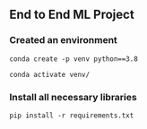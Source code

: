 ## End to End ML Project

### Created an environment 
```
conda create -p venv python==3.8

conda activate venv/
```
### Install all necessary libraries
```
pip install -r requirements.txt
```